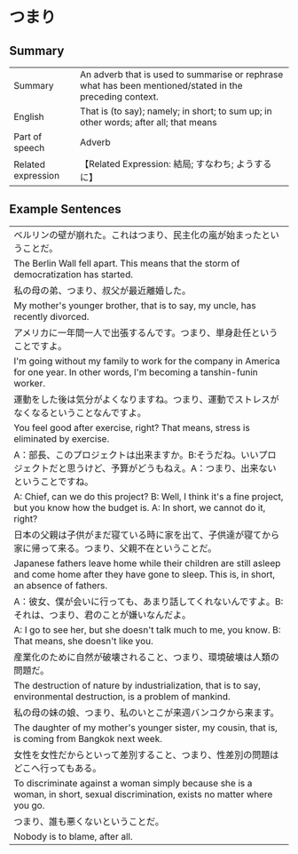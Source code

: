 # つまり

## Summary

<table><tr>   <td>Summary</td>   <td>An adverb that is used to summarise or rephrase what has been mentioned/stated in the preceding context.</td></tr><tr>   <td>English</td>   <td>That is (to say); namely; in short; to sum up; in other words; after all; that means</td></tr><tr>   <td>Part of speech</td>   <td>Adverb</td></tr><tr>   <td>Related expression</td>   <td>【Related Expression: 結局; すなわち; ようするに】</td></tr></table>

## Example Sentences

<table><tr><td>ベルリンの壁が崩れた。これはつまり、民主化の嵐が始まったということだ。</td></tr><tr><td>The Berlin Wall fell apart. This means that the storm of democratization has started.</td></tr><tr><td>私の母の弟、つまり、叔父が最近離婚した。</td></tr><tr><td>My mother's younger brother, that is to say, my uncle, has recently divorced.</td></tr><tr><td>アメリカに一年間一人で出張するんです。つまり、単身赴任ということですよ。</td></tr><tr><td>I'm going without my family to work for the company in America for one year. In other words, I'm becoming a tanshin-funin worker.</td></tr><tr><td>運動をした後は気分がよくなりますね。つまり、運動でストレスがなくなるということなんですよ。</td></tr><tr><td>You feel good after exercise, right? That means, stress is eliminated by exercise.</td></tr><tr><td>A：部長、このプロジェクトは出来ますか。B:そうだね。いいプロジェクトだと思うけど、予算がどうもねえ。A：つまり、出来ないということですね。</td></tr><tr><td>A: Chief, can we do this project? B: Well, I think it's a fine project, but you know how the budget is. A: In short, we cannot do it, right?</td></tr><tr><td>日本の父親は子供がまだ寝ている時に家を出て、子供達が寝てから家に帰って来る。つまり、父親不在ということだ。</td></tr><tr><td>Japanese fathers leave home while their children are still asleep and come home after they have gone to sleep. This is, in short, an absence of fathers.</td></tr><tr><td>A：彼女、僕が会いに行っても、あまり話してくれないんですよ。B:それは、つまり、君のことが嫌いなんだよ。</td></tr><tr><td>A: I go to see her, but she doesn't talk much to me, you know. B: That means, she doesn't like you.</td></tr><tr><td>産業化のために自然が破壊されること、つまり、環境破壊は人類の問題だ。</td></tr><tr><td>The destruction of nature by industrialization, that is to say, environmental destruction, is a problem of mankind.</td></tr><tr><td>私の母の妹の娘、つまり、私のいとこが来週バンコクから来ます。</td></tr><tr><td>The daughter of my mother's younger sister, my cousin, that is, is coming from Bangkok next week.</td></tr><tr><td>女性を女性だからといって差別すること、つまり、性差別の問題はどこへ行ってもある。</td></tr><tr><td>To discriminate against a woman simply because she is a woman, in short, sexual discrimination, exists no matter where you go.</td></tr><tr><td>つまり、誰も悪くないということだ。</td></tr><tr><td>Nobody is to blame, after all.</td></tr></table>

